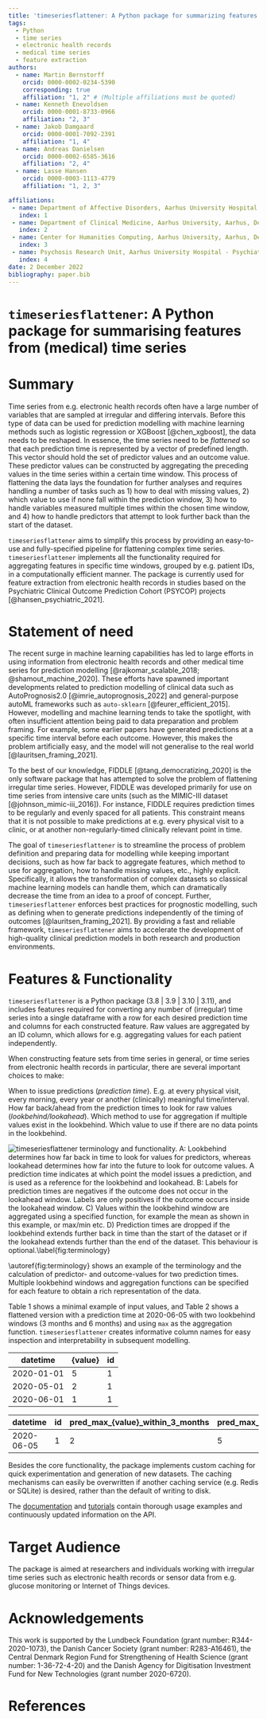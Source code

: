 ```yaml
---
title: 'timeseriesflattener: A Python package for summarizing features from (electronic health records) time series'
tags:
  - Python
  - time series
  - electronic health records
  - medical time series
  - feature extraction
authors:
  - name: Martin Bernstorff
    orcid: 0000-0002-0234-5390
    corresponding: true
    affiliation: "1, 2" # (Multiple affiliations must be quoted)
  - name: Kenneth Enevoldsen
    orcid: 0000-0001-8733-0966
    affiliation: "2, 3"
  - name: Jakob Damgaard
    orcid: 0000-0001-7092-2391 
    affiliation: "1, 4"
  - name: Andreas Danielsen
    orcid: 0000-0002-6585-3616
    affiliation: "2, 4"
  - name: Lasse Hansen
    orcid: 0000-0003-1113-4779
    affiliation: "1, 2, 3"

affiliations:
 - name: Department of Affective Disorders, Aarhus University Hospital - Psychiatry, Aarhus, Denmark
   index: 1
 - name: Department of Clinical Medicine, Aarhus University, Aarhus, Denmark
   index: 2
 - name: Center for Humanities Computing, Aarhus University, Aarhus, Denmark
   index: 3
 - name: Psychosis Research Unit, Aarhus University Hospital - Psychiatry, Denmark
   index: 4
date: 2 December 2022
bibliography: paper.bib
---
```

# `timeseriesflattener`: A Python package for summarising features from (medical) time series

# Summary
Time series from e.g. electronic health records often have a large number of variables that are sampled at irregular and differing intervals. Before this type of data can be used for prediction modelling with machine learning methods such as logistic regression or XGBoost [@chen_xgboost], the data needs to be reshaped. In essence, the time series need to be *flattened* so that each prediction time is represented by a vector of predefined length. This vector should hold the set of predictor values and an outcome value. These predictor values can be constructed by aggregating the preceding values in the time series within a certain time window. This process of flattening the data lays the foundation for further analyses and requires handling a number of tasks such as 1) how to deal with missing values, 2) which value to use if none fall within the prediction window, 3) how to handle variables measured multiple times within the chosen time window, and 4) how to handle predictors that attempt to look further back than the start of the dataset.  

`timeseriesflattener` aims to simplify this process by providing an easy-to-use and fully-specified pipeline for flattening complex time series. `timeseriesflattener` implements all the functionality required for aggregating features in specific time windows, grouped by e.g. patient IDs, in a computationally efficient manner. The package is currently used for feature extraction from electronic health records in studies based on the Psychiatric Clinical Outcome Prediction Cohort (PSYCOP) projects [@hansen_psychiatric_2021].

# Statement of need
The recent surge in machine learning capabilities has led to large efforts in using information from electronic health records and other medical time series for prediction modelling [@rajkomar_scalable_2018; @shamout_machine_2020]. These efforts have spawned important developments related to prediction modelling of clinical data such as AutoPrognosis2.0 [@imrie_autoprognosis_2022] and general-purpose autoML frameworks such as `auto-sklearn` [@feurer_efficient_2015]. However, modelling and machine learning tends to take the spotlight, with often insufficient attention being paid to data preparation and problem framing. For example, some earlier papers have generated predictions at a specific time interval before each outcome. However, this makes the problem artificially easy, and the model will not generalise to the real world [@lauritsen_framing_2021]. 

To the best of our knowledge, FIDDLE [@tang_democratizing_2020] is the only software package that has attempted to solve the problem of flattening irregular time series. However, FIDDLE was developed primarily for use on time series from intensive care units (such as the MIMIC-III dataset [@johnson_mimic-iii_2016]). For instance, FIDDLE requires prediction times to be regularly and evenly spaced for all patients. This constraint means that it is not possible to make predictions at e.g. every physical visit to a clinic, or at another non-regularly-timed clinically relevant point in time.

The goal of `timeseriesflattener` is to streamline the process of problem definition and preparing data for modelling while keeping important decisions, such as how far back to aggregate features, which method to use for aggregation, how to handle missing values, etc., highly explicit. Specifically, it allows the transformation of complex datasets so classical machine learning models can handle them, which can dramatically decrease the time from an idea to a proof of concept. Further, `timeseriesflattener` enforces best practices for prognostic modelling, such as defining when to generate predictions independently of the timing of outcomes [@lauritsen_framing_2021]. By providing a fast and reliable framework, `timeseriesflattener` aims to accelerate the development of high-quality clinical prediction models in both research and production environments.


# Features & Functionality
`timeseriesflattener` is a Python package (3.8 | 3.9 | 3.10 | 3.11), and includes features required for converting any number of (irregular) time series into a single dataframe with a row for each desired prediction time and columns for each constructed feature. Raw values are aggregated by an ID column, which allows for e.g. aggregating values for each patient independently.

When constructing feature sets from time series in general, or time series from electronic health records in particular, there are several important choices to make: 

When to issue predictions (*prediction time*). E.g. at every physical visit, every morning, every year or another (clinically) meaningful time/interval.
How far back/ahead from the prediction times to look for raw values (*lookbehind/lookahead*). 
Which method to use for aggregation if multiple values exist in the lookbehind.
Which value to use if there are no data points in the lookbehind.


![`timeseriesflattener` terminology and functionality. A: *Lookbehind* determines how far back in time to look for values for predictors, whereas *lookahead* determines how far into the future to look for outcome values. A *prediction time* indicates at which point the model issues a prediction, and is used as a reference for the *lookbehind* and *lookahead*.  B: Labels for prediction times are negatives if the outcome does not occur in the lookahead window. Labels are only positives if the outcome occurs inside the lookahead window. C) Values within the *lookbehind* window are aggregated using a specified function, for example the mean as shown in this example, or max/min etc. D) Prediction times are dropped if the *lookbehind* extends further back in time than the start of the dataset or if the *lookahead* extends further than the end of the dataset. This behaviour is optional.\label{fig:terminology}](https://user-images.githubusercontent.com/23191638/207274283-1207e2ce-86c7-4ee8-82a5-d81617c8bb77.png)

\autoref{fig:terminology} shows an example of the terminology and the calculation of predictor- and outcome-values for two prediction times. Multiple lookbehind windows and aggregation functions can be specified for each feature to obtain a rich representation of the data. 

Table 1 shows a minimal example of input values, and Table 2 shows a flattened version with a prediction time at 2020-06-05 with two lookbehind windows (3 months and 6 months) and using `max` as the aggregation function. `timeseriesflattener` creates informative column names for easy inspection and interpretability in subsequent modelling. 

| datetime       | {value} | id |
|------------|-------|----|
| 2020-01-01 | 5     | 1  |
| 2020-05-01 | 2     | 1  |
| 2020-06-01 | 1     | 1  |


| datetime      |id| pred_max_{value}_within_3_months | pred_max_{value}_within_6_months |
|-----------|--|--------------------------------|-------------------------------|
| 2020-06-05|1 | 2                              | 5                             |


Besides the core functionality, the package implements custom caching for quick experimentation and generation of new datasets. The caching mechanisms can easily be overwritten if another caching service (e.g. Redis or SQLite) is desired, rather than the default of writing to disk. 

The [documentation](https://aarhus-psychiatry-research.github.io/timeseriesflattener/) and [tutorials](https://aarhus-psychiatry-research.github.io/timeseriesflattener/tutorials.html) contain thorough usage examples and continuously updated information on the API.


# Target Audience
The package is aimed at researchers and individuals working with irregular time series such as electronic health records or sensor data from e.g. glucose monitoring or Internet of Things devices.


# Acknowledgements
This work is supported by the Lundbeck Foundation (grant number: R344-2020-1073), the Danish Cancer Society (grant number: R283-A16461), the Central Denmark Region Fund for Strengthening of Health Science (grant number: 1-36-72-4-20) and the Danish Agency for Digitisation Investment Fund for New Technologies (grant number 2020-6720). 


# References